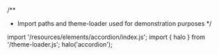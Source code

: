 <!--
type: template
name: accordion
-->
/**
 * Import paths and theme-loader used for demonstration purposes
 */

import '/resources/elements/accordion/index.js';
import { halo } from '/theme-loader.js';
halo('accordion');
